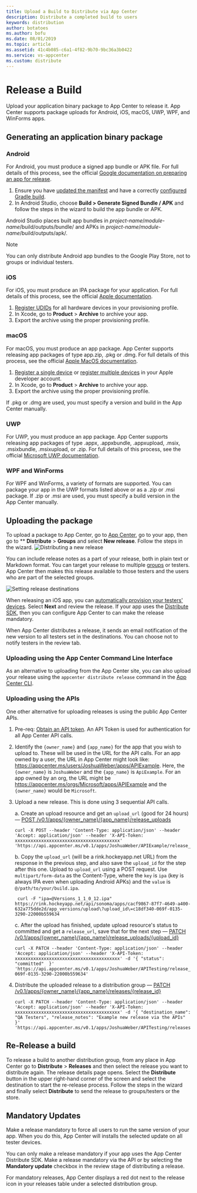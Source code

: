 ```yaml
---
title: Upload a Build to Distribute via App Center
description: Distribute a completed build to users
keywords: distribution
author: botatoes
ms.author: bofu
ms.date: 08/01/2019
ms.topic: article
ms.assetid: 41c4b085-c6a1-4f82-9b70-9bc36a3b0422
ms.service: vs-appcenter
ms.custom: distribute
---
```


# Release a Build

Upload your application binary package to App Center to release it. App Center supports package uploads for Android, iOS, macOS, UWP, WPF, and WinForms apps. 

## Generating an application binary package

### Android

For Android, you must produce a signed app bundle or APK file. For full details of this process, see the official [Google documentation on preparing an app for release][google-prepare-for-release].

1. Ensure you have [updated the manifest][android-manifest] and have a correctly [configured Gradle build][gradle-config].
2. In Android Studio, choose **Build > Generate Signed Bundle / APK** and follow the steps in the wizard to build the app bundle or APK.

Android Studio places built app bundles in *project-name*/*module-name*/build/outputs/bundle/ and APKs in *project-name*/*module-name*/build/outputs/apk/.

> [!NOTE]
> You can only distribute Android app bundles to the Google Play Store, not to groups or individual testers.

### iOS

For iOS, you must produce an IPA package for your application. For full details of this process, see the official [Apple documentation][apple-ipa].

1. [Register UDIDs][auto-provisioning] for all hardware devices in your provisioning profile.
2. In Xcode, go to **Product** > **Archive** to archive your app.
3. Export the archive using the proper provisioning profile.


### macOS

For macOS, you must produce an app package. App Center supports releasing app packages of type app.zip, .pkg or .dmg. For full details of this process, see the official [Apple MacOS documentation][apple-macos].

1. [Register a single device][apple-register-single-device] or [register multiple devices][apple-register-multiple-devices] in your Apple developer account.
2. In Xcode, go to **Product** > **Archive** to archive your app.
3. Export the archive using the proper provisioning profile.

If .pkg or .dmg are used, you must specify a version and build in the App Center manually.

### UWP

For UWP, you must produce an app package. App Center supports releasing app packages of type .appx, .appxbundle, .appxupload, .msix, .msixbundle, .msixupload, or .zip. For full details of this process, see the official [Microsoft UWP documentation][uwp-package].

### WPF and WinForms

For WPF and WinForms, a variety of formats are supported. You can package your app in the UWP formats listed above or as a .zip or .msi package. If .zip or .msi are used, you must specify a build version in the App Center manually.

## Uploading the package

To upload a package to App Center, go to [App Center][app-center-home], go to your app, then go to ** **Distribute** > **Groups** and select **New release**. Follow the steps in the wizard.
![Distributing a new release](~/distribution/images/distribution_new-release-button.png)

You can include release notes as a part of your release, both in plain text or Markdown format.
You can target your release to multiple [groups][groups] or testers. App Center then makes this release available to those testers and the users who are part of the selected groups.

![Setting release destinations](~/distribution/images/releaseDestination.jpg)

When releasing an iOS app, you can [automatically provision your testers' devices][auto-provisioning].
Select **Next** and review the release. If your app uses the [Distribute SDK][sdk], then you can configure App Center to can make the release mandatory.

When App Center distributes a release, it sends an email notification of the new version to all testers set in the destinations. You can choose not to notify testers in the review tab.

### Uploading using the App Center Command Line Interface

As an alternative to uploading from the App Center site, you can also upload your release using the `appcenter distribute release` command in the [App Center CLI][appcenter-cli].

### Uploading using the APIs

One other alternative for uploading releases is using the public App Center APIs.

1. Pre-req: [Obtain an API token][api-token-docs]. An API Token is used for authentication for all App Center API calls.
2. Identify the `{owner_name}` and `{app_name}` for the app that you wish to upload to. These will be used in the URL for the API calls. For an app owned by a user, the URL in App Center might look like: https://appcenter.ms/users/JoshuaWeber/apps/APIExample. Here, the `{owner_name}` is `JoshuaWeber` and the `{app_name}` is `ApiExample`. For an app owned by an org, the URL might be <https://appcenter.ms/orgs/Microsoft/apps/APIExample> and the `{owner_name}` would be `Microsoft`.
3. Upload a new release. This is done using 3 sequential API calls.

    a. Create an upload resource and get an `upload_url` (good for 24 hours) — [POST /v0.1/apps/{owner_name}/{app_name}/release_uploads][POST_releaseUpload]

    ```shell
    curl -X POST --header 'Content-Type: application/json' --header 'Accept: application/json' --header 'X-API-Token: xxxxxxxxxxxxxxxxxxxxxxxxxxxxxxxxxxxxxxxx' 'https://api.appcenter.ms/v0.1/apps/JoshuaWeber/APIExample/release_uploads'
    ```

    b. Copy the `upload_url` (will be a rink.hockeyapp.net URL) from the response in the previous step, and also save the `upload_id` for the step after this one. Upload to `upload_url` using a POST request. Use `multipart/form-data` as the Content-Type, where the `key` is `ipa` (key is always IPA even when uploading Android APKs) and the `value` is `@/path/to/your/build.ipa`.

    ```shell
     curl -F "ipa=@Versions_1_1_0_12.ipa" https://rink.hockeyapp.net/api/sonoma/apps/cacf9867-87f7-4649-a400-632a775dde2d/app_versions/upload\?upload_id\=c18df340-069f-0135-3290-22000b559634
     ```

    c. After the upload has finished, update upload resource's status to committed and get a `release_url`, save that for the next step — [PATCH /v0.1/apps/{owner_name}/{app_name}/release_uploads/{upload_id}][PATCH_updateReleaseUpload]

    ```shell
    curl -X PATCH --header 'Content-Type: application/json' --header 'Accept: application/json' --header 'X-API-Token: xxxxxxxxxxxxxxxxxxxxxxxxxxxxxxxxxxxxxxxx' -d '{ "status": "committed"  }' 'https://api.appcenter.ms/v0.1/apps/JoshuaWeber/APITesting/release_uploads/c18df340-069f-0135-3290-22000b559634'
    ```

4. Distribute the uploaded release to a distribution group — [PATCH /v0.1/apps/{owner_name}/{app_name}/releases/{release_id}][PATCH_updateRelease]

    ```shell
    curl -X PATCH --header 'Content-Type: application/json' --header 'Accept: application/json' --header 'X-API-Token: xxxxxxxxxxxxxxxxxxxxxxxxxxxxxxxxxxxxxxxx' -d '{ "destination_name": "QA Testers", "release_notes": "Example new release via the APIs" }' 'https://api.appcenter.ms/v0.1/apps/JoshuaWeber/APITesting/releases/2'
    ```

## Re-Release a build

To release a build to another distribution group, from any place in App Center go to **Distribute** > **Releases** and then select the release you want to distribute again. The release details page opens. Select the **Distribute** button in the upper right-hand corner of the screen and select the destination to start the re-release process. Follow the steps in the wizard and finally select **Distribute** to send the release to groups/testers or the store.

## Mandatory Updates

Make a release mandatory to force all users to run the same version of your app. When you do this, App Center will installs the selected update on all tester devices.

You can only make a release mandatory if your app uses the App Center Distribute SDK. Make a release mandatory via the API or by selecting the **Mandatory update** checkbox in the review stage of distributing a release.

For mandatory releases, App Center displays a red dot next to the release icon in your releases table under a selected distribution group.

[apple-ipa]: https://developer.apple.com/library/content/documentation/IDEs/Conceptual/AppDistributionGuide/TestingYouriOSApp/TestingYouriOSApp.html#//apple_ref/doc/uid/TP40012582-CH8-SW1
[google-prepare-for-release]: https://developer.android.com/studio/publish/preparing.html
[gradle-config]: https://developer.android.com/studio/build/build-variants.html
[android-manifest]: https://developer.android.com/guide/topics/manifest/manifest-intro.html
[api-token-docs]: ~/api-docs/index.md
[appcenter-cli]: https://github.com/Microsoft/appcenter-cli
[POST_releaseUpload]: https://openapi.appcenter.ms/#/distribute/releaseUploads_create
[PATCH_updateReleaseUpload]: https://openapi.appcenter.ms/#/distribute/releaseUploads_complete
[PATCH_updateRelease]: https://openapi.appcenter.ms/#/distribute/releases_update
[uwp-package]: https://docs.microsoft.com/windows/uwp/packaging/
[apple-macos]: https://help.apple.com/xcode/mac/current/#/dev295cc0fae
[groups]: https://docs.microsoft.com/appcenter/distribution/groups
[auto-provisioning]: ./auto-provisioning.md
[sdk]: https://docs.microsoft.com/appcenter/sdk/
[app-center-home]: https://appcenter.ms/apps
[apple-register-single-device]: https://help.apple.com/developer-account/#/dev40df0d9fa
[apple-register-multiple-devices]: https://help.apple.com/developer-account/#/devebd34abb1
